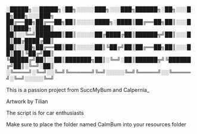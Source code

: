 ░█████╗░░█████╗░██╗░░░░░███╗░░░███╗██████╗░██╗░░░██╗███╗░░░███╗
██╔══██╗██╔══██╗██║░░░░░████╗░████║██╔══██╗██║░░░██║████╗░████║
██║░░╚═╝███████║██║░░░░░██╔████╔██║██████╦╝██║░░░██║██╔████╔██║
██║░░██╗██╔══██║██║░░░░░██║╚██╔╝██║██╔══██╗██║░░░██║██║╚██╔╝██║
╚█████╔╝██║░░██║███████╗██║░╚═╝░██║██████╦╝╚██████╔╝██║░╚═╝░██║
░╚════╝░╚═╝░░╚═╝╚══════╝╚═╝░░░░░╚═╝╚═════╝░░╚═════╝░╚═╝░░░░░╚═╝


This is a passion project from SuccMyBum and Calpernia_

Artwork by Tilian

The script is for car enthusiasts




Make sure to place the folder named CalmBum into your resources folder
